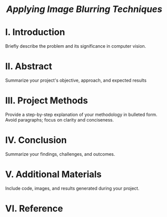 # <p align="center">***Applying Image Blurring Techniques***</p>

# I. Introduction
Briefly describe the problem and its significance in computer vision.

# II. Abstract
Summarize your project's objective, approach, and expected results

# III. Project Methods
Provide a step-by-step explanation of your methodology in bulleted form.
Avoid paragraphs; focus on clarity and conciseness.

# IV. Conclusion
Summarize your findings, challenges, and outcomes.

# V. Additional Materials
Include code, images, and results generated during your project.

# VI. Reference
